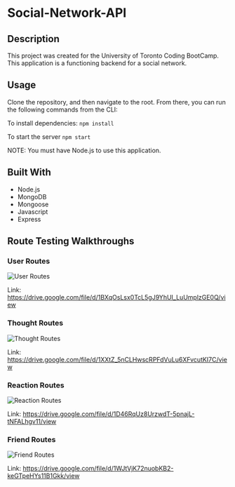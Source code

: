 # Social-Network-API

## Description

This project was created for the University of Toronto Coding BootCamp. This application is a functioning backend for a social network. 

## Usage

Clone the repository, and then navigate to the root. From there, you can run the following commands from the CLI:

To install dependencies:
`npm install`

To start the server
`npm start`

NOTE: You must have Node.js to use this application.

## Built With

- Node.js
- MongoDB
- Mongoose
- Javascript
- Express

## Route Testing Walkthroughs

### User Routes

![User Routes](imgs/Users.gif)

Link: https://drive.google.com/file/d/1BXqOsLsx0TcL5gJ9YhUI_LuUmplzGE0Q/view

### Thought Routes

![Thought Routes](imgs/Thought.gif)

Link: https://drive.google.com/file/d/1XXtZ_5nCLHwscRPFdVuLu6XFvcutKI7C/view

### Reaction Routes

![Reaction Routes](imgs/Reactions.gif)

Link: https://drive.google.com/file/d/1D46RqUz8UrzwdT-5pnajL-tNFALhgv11/view

### Friend Routes

![Friend Routes](imgs/Friends.gif)

Link: https://drive.google.com/file/d/1WJtVjK72nuobKB2-keGTpeHYs11B1Gkk/view

